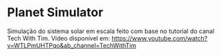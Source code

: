 # Planet Simulator

Simulação do sistema solar em escala feito com base no tutorial do canal Tech With Tim. Vídeo disponível em: https://www.youtube.com/watch?v=WTLPmUHTPqo&ab_channel=TechWithTim
